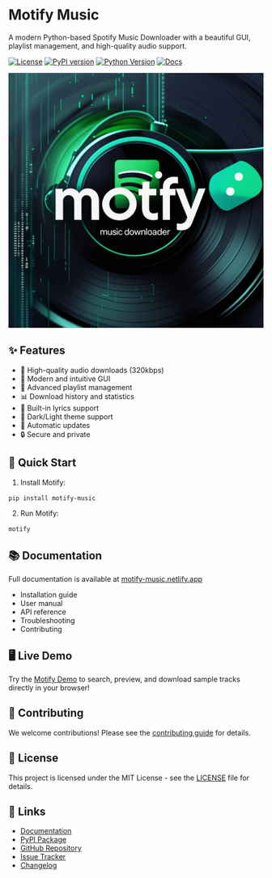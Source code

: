 # Motify Music

A modern Python-based Spotify Music Downloader with a beautiful GUI, playlist management, and high-quality audio support.

[![License](https://img.shields.io/pypi/l/motify-music?color=1DB954&style=flat-square)](https://pypi.org/project/motify-music/)
[![PyPI version](https://img.shields.io/pypi/v/motify-music?color=1DB954&style=flat-square)](https://pypi.org/project/motify-music/)
[![Python Version](https://img.shields.io/pypi/pyversions/motify-music?color=1DB954&style=flat-square)](https://pypi.org/project/motify-music/)
[![Docs](https://img.shields.io/badge/docs-netlify-success?style=flat-square&color=1DB954)](https://motify-music.netlify.app/)

<div align="center">
  <img src="https://raw.githubusercontent.com/mosh3eb/motify/main/docs/assets/images/Cover.jpg" alt="Motify Cover" width="800"/>
</div>

## ✨ Features

- 🎵 High-quality audio downloads (320kbps)
- 🎨 Modern and intuitive GUI
- 📱 Advanced playlist management
- 📊 Download history and statistics
- 🎼 Built-in lyrics support
- 🌙 Dark/Light theme support
- 🔄 Automatic updates
- 🔒 Secure and private

## 🚀 Quick Start

1. Install Motify:
```bash
pip install motify-music
```
2. Run Motify:
```bash
motify
```

## 📚 Documentation

Full documentation is available at [motify-music.netlify.app](https://motify-music.netlify.app/)
- Installation guide
- User manual
- API reference
- Troubleshooting
- Contributing

## 🖥️ Live Demo

Try the [Motify Demo](https://motify-music.netlify.app/demo/) to search, preview, and download sample tracks directly in your browser!

## 🤝 Contributing

We welcome contributions! Please see the [contributing guide](https://motify-music.netlify.app/contributing) for details.

## 📄 License

This project is licensed under the MIT License - see the [LICENSE](https://github.com/mosh3eb/motify/blob/main/LICENSE) file for details.

## 🔗 Links

- [Documentation](https://motify-music.netlify.app/)
- [PyPI Package](https://pypi.org/project/motify-music/)
- [GitHub Repository](https://github.com/mosh3eb/motify)
- [Issue Tracker](https://github.com/mosh3eb/motify/issues)
- [Changelog](https://motify-music.netlify.app/changelog)
